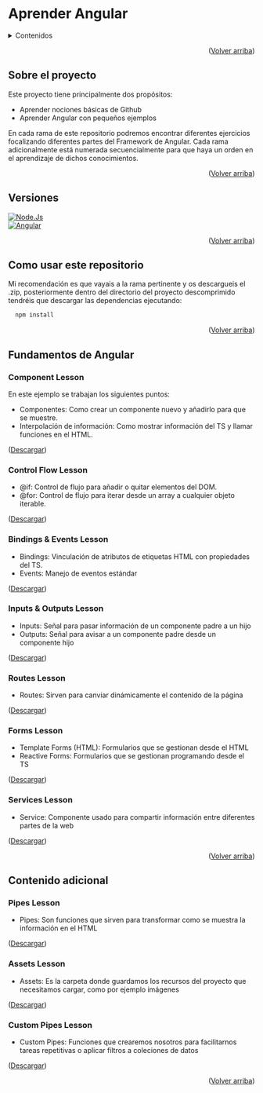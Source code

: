 <a name="readme-top"></a>

# Aprender Angular
<details>
  <summary>Contenidos</summary>
  <ol>
    <li>
      <a href="#sobre-el-proyecto">Sobre el proyecto</a>
    </li>    
    <li>
      <a href="#versiones">Versiones</a>
    </li>
    <li>
      <a href="#Como-usar-este-repositorio">Como usar este repositorio</a>
    </li>
    <li>
      <a href="#Fundamentos-de-Angular">Fundamentos de Angular</a>
      <ol>
        <li><a href="#Component-Lesson">Component Lesson</a></li>
        <li><a href="#Control-Flow-Lesson">Control Flow Lesson</a></li>
        <li><a href="#Bindings-&-Events-Lesson">Bindings & Events Lesson</a></li>
        <li><a href="#Inputs-&-Outputs-Lesson">Inputs & Outputs Lesson</a></li>
        <li><a href="#Routes-Lesson">Routes Lesson</a></li>
        <li><a href="#Forms-Lesson">Forms Lesson</a></li>
        <li><a href="#Services-Lesson">Services Lesson</a></li>
      </ol>
    </li>
    <li>
      <a href="#Contenido-Adicional">Contenido Adicional</a>
        <ol>
          <li><a href="#Pipes-Lesson">Pipes Lesson</a></li>
          <li><a href="#Assets-Lesson">Assets Lesson</a></li>
          <li><a href="#Custom-Pipes-Lesson">Custom Pipes Lesson</a></li>
        </ol>
    </li>
  </ol>
</details>

<p align="right">(<a href="#readme-top">Volver arriba</a>)</p>

## Sobre el proyecto
Este proyecto tiene principalmente dos propósitos:
* Aprender nociones básicas de Github
* Aprender Angular con pequeños ejemplos

En cada rama de este repositorio podremos encontrar diferentes ejercicios focalizando diferentes partes del Framework de Angular. Cada rama adicionalmente está numerada secuencialmente para que haya un orden en el aprendizaje de dichos conocimientos.

<p align="right">(<a href="#readme-top">Volver arriba</a>)</p>

## Versiones
[![Node.Js][Node.io]][Node-url]<br>
[![Angular][Angular.io]][Angular-url]

<p align="right">(<a href="#readme-top">Volver arriba</a>)</p>

## Como usar este repositorio
Mi recomendación es que vayais a la rama pertinente y os descargueis el .zip, posteriormente dentro del directorio del proyecto descomprimido tendréis que descargar las dependencias ejecutando:

```sh
  npm install
```

<p align="right">(<a href="#readme-top">Volver arriba</a>)</p>

## Fundamentos de Angular

### Component Lesson
En este ejemplo se trabajan los siguientes puntos:
* Componentes: Como crear un componente nuevo y añadirlo para que se muestre.
* Interpolación de información: Como mostrar información del TS y llamar funciones en el HTML.
<p>(<a href="https://github.com/valenti-casas-ilerna/AngularSamples/archive/refs/heads/1-ComponentLesson.zip">Descargar</a>)</p>

### Control Flow Lesson
* @if: Control de flujo para añadir o quitar elementos del DOM.
* @for: Control de flujo para iterar desde un array a cualquier objeto iterable.
<p>(<a href="https://github.com/valenti-casas-ilerna/AngularSamples/archive/refs/heads/2-ControlFlowLesson.zip">Descargar</a>)</p>

### Bindings & Events Lesson
* Bindings: Vinculación de atributos de etiquetas HTML con propiedades del TS.
* Events: Manejo de eventos estándar
<p>(<a href="https://github.com/valenti-casas-ilerna/AngularSamples/archive/refs/heads/3-BindingsAndEventsLesson.zip">Descargar</a>)</p>

### Inputs & Outputs Lesson
* Inputs: Señal para pasar información de un componente padre a un hijo
* Outputs: Señal para avisar a un componente padre desde un componente hijo
<p>(<a href="https://github.com/valenti-casas-ilerna/AngularSamples/archive/refs/heads/4-InputAndOutputLesson.zip">Descargar</a>)</p>

### Routes Lesson
* Routes: Sirven para canviar dinámicamente el contenido de la página
<p>(<a href="https://github.com/valenti-casas-ilerna/AngularSamples/archive/refs/heads/5-Routes.zip">Descargar</a>)</p>

### Forms Lesson
* Template Forms (HTML): Formularios que se gestionan desde el HTML
* Reactive Forms: Formularios que se gestionan programando desde el TS
<p>(<a href="https://github.com/valenti-casas-ilerna/AngularSamples/archive/refs/heads/6-FormsLesson.zip">Descargar</a>)</p>

### Services Lesson
* Service: Componente usado para compartir información entre diferentes partes de la web
<p>(<a href="https://github.com/valenti-casas-ilerna/AngularSamples/archive/refs/heads/7-ServicesLesson.zip">Descargar</a>)</p>

<p align="right">(<a href="#readme-top">Volver arriba</a>)</p>

## Contenido adicional

### Pipes Lesson
* Pipes: Son funciones que sirven para transformar como se muestra la información en el HTML
<p>(<a href="https://github.com/valenti-casas-ilerna/AngularSamples/archive/refs/heads/8-PipesLesson.zip">Descargar</a>)</p>

### Assets Lesson
* Assets: Es la carpeta donde guardamos los recursos del proyecto que necesitamos cargar, como por ejemplo imágenes
<p>(<a href="https://github.com/valenti-casas-ilerna/AngularSamples/archive/refs/heads/9-AssetsLesson.zip">Descargar</a>)</p>

### Custom Pipes Lesson
* Custom Pipes: Funciones que crearemos nosotros para facilitarnos tareas repetitivas o aplicar filtros a coleciones de datos
<p>(<a href="https://github.com/valenti-casas-ilerna/AngularSamples/archive/refs/heads/CustomPipesLesson.zip">Descargar</a>)</p>

<p align="right">(<a href="#readme-top">Volver arriba</a>)</p>

<!-- MARKDOWN LINKS & IMAGES -->
[Angular.io]: https://img.shields.io/badge/angular%2018.0.2-red?style=for-the-badge&logo=angular
[Angular-url]: https://angular.io/
[Node.io]: https://img.shields.io/badge/NODE.JS%2022.2.0-grey?style=for-the-badge&logo=nodedotjs
[Node-url]: https://nodejs.org/en
